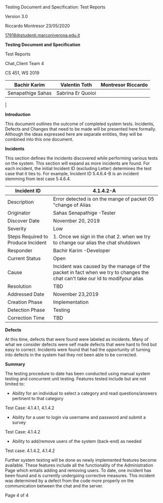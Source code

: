 Testing Document and Specification: Test Reports

Version 3.0

Riccardo Montresor 23/05/2020

17918@studenti.marconiverona.edu.it

**Testing Document and Specification**

Test Reports

Chat\_Client Team 4

CS 451, WS 2019

| Bachir Karim | Valentin Toth | Montresor Riccardo |
| --- | --- | --- |
| Senapathige Sahas | Sabrina Er Quoioi |
 |

**Introduction**

This document outlines the outcome of completed system tests. Incidents, Defects and Changes that need to be made will be presented here formally. Although the ideas expressed here are separate entities, they will be combined into this one document.

**Incidents**

This section defines the incidents discovered while performing various tests on the system. This section will expand as more incidents are found. For each incident, the initial Incident ID (excluding Letter) determines the test case that it ties to. For example, Incident ID 5.4.6.4-B is an incident stemming from test case 5.4.6.4.

| Incident ID | 4.1.4.2-A |
| --- | --- |
| Description | Error detected is on the mange of packet 05 &quot;change of Alias |
| Originator | Sahas Senapathige -Tester |
| Discover Date | November 20, 2019 |
| Severity | Low |
| Steps Required to Produce Incident | 1. Once we sign in the chat 2. when we try to change our alias the chat shutdown |
| Responder | Bachir Karim -Developer |
| Current Status | Open |
| Cause | Incident was caused by the manage of the packet in fact when we try to changes the chat can&#39;t take our Id to modifyour alias |
| Resolution | TBD |
| Addressed Date | November 23,2019 |
| Creation Phase | Implementation |
| Detection Phase | Testing |
| Correction Time | TBD |

**Defects**

At this time, defects that were found were labeled as incidents. Many of what we consider defects were self made defects that were hard to find but easy to correct. Incidents were found that had the opportunity of turning into defects in the system had they not been able to be corrected.

**Summary**

The testing procedure to date has been conducted using manual system testing and concurrent unit testing. Features tested include but are not limited to:

- Ability for an individual to select a category and read questions/answers pertinent to that category

Test Case: 4.1.4.1, 4.1.4.2

- Ability for a user to login via username and password and submit a survey

Test Case: 4.1.4.2

- Ability to add/remove users of the system (back-end) as needed

Test case: 4.1.4.2, 4.1.4.2

Further system testing will be done as newly implemented features become available. These features include all the functionality of the Administration Page which entails adding and removing users. To date, one incident has been found and is currently undergoing corrective measures. This incident was determined by a defect from the code more properly on the communication between the chat and the server.

Page 4 of 4